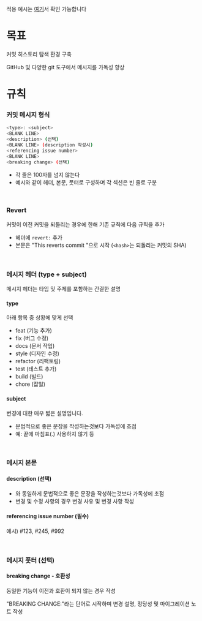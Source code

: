적용 예시는 [여기](https://github.com/ktb-23/.github/blob/main/collaboration-guidelines/example/commit-message-convention.md)서 확인 가능합니다

# 목표

커밋 히스토리 탐색 환경 구축

GitHub 및 다양한 git 도구에서 메시지를 가독성 향상

# 규칙

### 커밋 메시지 형식

```bash
<type>: <subject>
<BLANK LINE>
<description> (선택)
<BLANK LINE> (description 작성시)
<referencing issue number>
<BLANK LINE>
<breaking change> (선택)
```

- 각 줄은 100자를 넘지 않는다
- 예시와 같이 헤더, 본문, 풋터로 구성하며 각 섹션은 빈 줄로 구분

<br/>

### Revert

커밋이 이전 커밋을 되돌리는 경우에 한해 기존 규칙에 다음 규칙을 추가

- 헤더에 `revert:` 추가
- 본문은 "This reverts commit <hash>"으로 시작 (`<hash>`는 되돌리는 커밋의 SHA)

<br/>

### 메시지 헤더 (type + subject)

메시지 헤더는 타입 및 주제를 포함하는 간결한 설명

#### type

아래 항목 중 상황에 맞게 선택

- feat (기능 추가)
- fix (버그 수정)
- docs (문서 작업)
- style (디자인 수정)
- refactor (리팩토링)
- test (테스트 추가)
- build (빌드)
- chore (잡일)

#### subject 

변경에 대한 매우 짧은 설명입니다.

- 문법적으로 좋은 문장을 작성하는것보다 가독성에 초점
- 예: 끝에 마침표(.) 사용하지 않기 등

<br/>

### 메시지 본문

#### description (선택)

- <subject>와 동일하게 문법적으로 좋은 문장을 작성하는것보다 가독성에 초점
- 변경 및 수정 사항의 경우 변경 사유 및 변경 사항 작성

#### referencing issue number (필수)

예시) #123, #245, #992

<br/>

### 메시지 풋터 (선택)

#### breaking change - 호환성

동일한 기능이 이전과 호환이 되지 않는 경우 작성

"BREAKING CHANGE:"라는 단어로 시작하며 변경 설명, 정당성 및 마이그레이션 노트 작성

